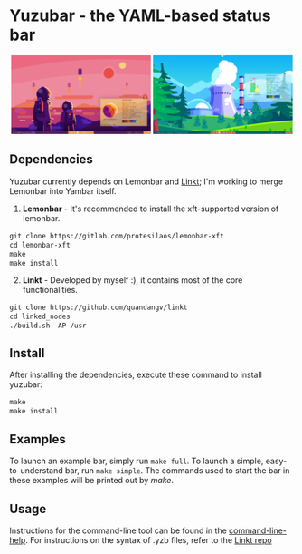 # Yuzubar - the YAML-based status bar

<p align="center">
  <img src="previews/mars-theme.png" width="49%" alt="Themes using yuzubar">
  <img src="previews/nuclear-theme.png" width="49%" alt="Themes using yuzubar">
</p>


## Dependencies
Yuzubar currently depends on Lemonbar and [Linkt](https://github.com/quandangv/linkt); I'm working to merge Lemonbar into Yambar itself.
1. **Lemonbar** - It's recommended to install the xft-supported version of lemonbar.
```
git clone https://gitlab.com/protesilaos/lemonbar-xft
cd lemonbar-xft
make
make install
```
2. **Linkt** - Developed by myself :), it contains most of the core functionalities.
```
git clone https://github.com/quandangv/linkt
cd linked_nodes
./build.sh -AP /usr
```

## Install
After installing the dependencies, execute these command to install yuzubar:
```
make
make install
```

## Examples
To launch an example bar, simply run `make full`. To launch a simple, easy-to-understand bar, run `make simple`. The commands used to start the bar in these examples will be printed out by _make_.

## Usage
Instructions for the command-line tool can be found in the [command-line-help](doc/command-line-help.md).
For instructions on the syntax of .yzb files, refer to the [Linkt repo](https://github.com/quandangv/linkt)
